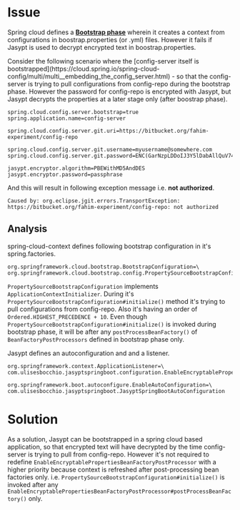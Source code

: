 # Issue
Spring cloud defines a **[Bootstrap phase](http://cloud.spring.io/spring-cloud-static/spring-cloud.html#_the_bootstrap_application_context)** wherein it creates a context from configurations in boostrap.properties (or .yml) files. However it fails if Jasypt is used to decrypt encrypted text in boostrap.properties. 
<p>
Consider the following scenario where the [config-server itself is bootstrapped](https://cloud.spring.io/spring-cloud-config/multi/multi__embedding_the_config_server.html) - so that the config-server is trying to pull configurations from config-repo during the bootstrap phase. However the password for config-repo is encrypted with Jasypt, but Jasypt decrypts the properties at a later stage only (after boostrap phase).

```
spring.cloud.config.server.bootstrap=true
spring.application.name=config-server

spring.cloud.config.server.git.uri=https://bitbucket.org/fahim-experiment/config-repo

spring.cloud.config.server.git.username=myusername@somewhere.com
spring.cloud.config.server.git.password=ENC(GarNzpLDDoIJ3Y5lDabAllQuV74tNFbj)

jasypt.encryptor.algorithm=PBEWithMD5AndDES
jasypt.encryptor.password=passphrase

```

And this will result in following exception message i.e. **not authorized**.

```
Caused by: org.eclipse.jgit.errors.TransportException: https://bitbucket.org/fahim-experiment/config-repo: not authorized
```



## Analysis
spring-cloud-context defines following bootstrap configuration in it's spring.factories.

```
org.springframework.cloud.bootstrap.BootstrapConfiguration=\
org.springframework.cloud.bootstrap.config.PropertySourceBootstrapConfiguration
```
`PropertySourceBootstrapConfiguration` implements `ApplicationContextInitializer`. During it's `PropertySourceBootstrapConfiguration#initialize()` method it's trying to pull configurations from config-repo. Also it's having an order of ` Ordered.HIGHEST_PRECEDENCE + 10`. Even though `PropertySourceBootstrapConfiguration#initialize()` is invoked during bootstrap phase, it will be after any `postProcessBeanFactory()` of `BeanFactoryPostProcessors` defined in bootstrap phase only.

Jasypt defines an autoconfiguration and and a listener.

```
org.springframework.context.ApplicationListener=\
com.ulisesbocchio.jasyptspringboot.configuration.EnableEncryptablePropertiesBeanFactoryPostProcessor

org.springframework.boot.autoconfigure.EnableAutoConfiguration=\
com.ulisesbocchio.jasyptspringboot.JasyptSpringBootAutoConfiguration
```


# Solution
As a solution, Jasypt can be bootstrapped in a spring cloud based application, so that encrypted text will have decrypted by the time config-server is trying to pull from config-repo. However it's not required to redefine `EnableEncryptablePropertiesBeanFactoryPostProcessor` with a higher priority because context is refreshed after post-processing bean factories only. i.e. `PropertySourceBootstrapConfiguration#initialize()` is invoked after any `EnableEncryptablePropertiesBeanFactoryPostProcessor#postProcessBeanFactory()` only.




